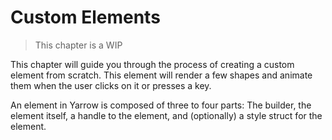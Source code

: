 # Custom Elements

> This chapter is a WIP

This chapter will guide you through the process of creating a custom element from scratch. This element will render a few shapes and animate them when the user clicks on it or presses a key.

An element in Yarrow is composed of three to four parts: The builder, the element itself, a handle to the element, and (optionally) a style struct for the element.